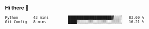 ### Hi there 👋


<!--START_SECTION:waka-->
```text
Python       43 mins         ████████████████████▓░░░░   83.00 % 
Git Config   8 mins          ████░░░░░░░░░░░░░░░░░░░░░   16.21 % 
```
<!--END_SECTION:waka-->
<!--
**jimtje/jimtje** is a ✨ _special_ ✨ repository because its `README.md` (this file) appears on your GitHub profile.


Here are some ideas to get you started:

- 🔭 I’m currently working on ...
- 🌱 I’m currently learning ...
- 👯 I’m looking to collaborate on ...
- 🤔 I’m looking for help with ...
- 💬 Ask me about ...
- 📫 How to reach me: ...
- 😄 Pronouns: ...
- ⚡ Fun fact: ...
-->
